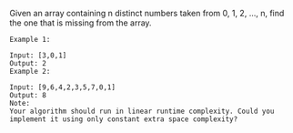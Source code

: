 Given an array containing n distinct numbers taken from 0, 1, 2, ..., n, find the one that is missing from the array.

```
Example 1:

Input: [3,0,1]
Output: 2
Example 2:

Input: [9,6,4,2,3,5,7,0,1]
Output: 8
Note:
Your algorithm should run in linear runtime complexity. Could you implement it using only constant extra space complexity?
